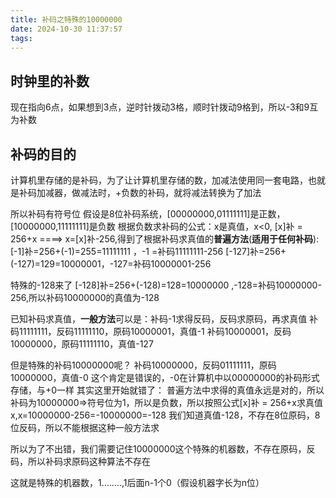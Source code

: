 ```yaml
---
title: 补码之特殊的10000000
date: 2024-10-30 11:37:57
tags:
---
```


## 时钟里的补数
现在指向6点，如果想到3点，逆时针拨动3格，顺时针拨动9格到，所以-3和9互为补数

## 补码的目的
计算机里存储的是补码，为了让计算机里存储的数，加减法使用同一套电路，也就是补码加减器，做减法时，+负数的补码，就将减法转换为了加法

所以补码有符号位
假设是8位补码系统，[00000000,01111111]是正数，[10000000,11111111]是负数
根据负数求补码的公式：x是真值，x<0, [x]补 = 256+x ====> x=[x]补-256,得到了根据补码求真值的**普遍方法**(**适用于任何补码**):
[-1]补=256+(-1)=255=11111111 ，-1 =补码11111111-256
[-127]补=256+(-127)=129=10000001，-127=补码10000001-256

特殊的-128来了
[-128]补=256+(-128)=128=10000000 ,-128=补码10000000-256,所以补码10000000的真值为-128

已知补码求真值，**一般方法**可以是：补码-1求得反码，反码求原码，再求真值
补码11111111，反码11111110，原码10000001，真值-1
补码10000001，反码10000000，原码11111110，真值-127

但是特殊的补码10000000呢？
补码10000000，反码01111111，原码10000000，真值-0 这个肯定是错误的，-0在计算机中以00000000的补码形式存储，与+0一样
其实这里开始就错了：
普遍方法中求得的真值永远是对的，所以补码为10000000=>符号位为1，所以是负数，所以按照公式[x]补 = 256+x求真值x,x=10000000-256=-10000000=-128
我们知道真值-128，不存在8位原码，8位反码，所以不能根据这种一般方法求

所以为了不出错，我们需要记住10000000这个特殊的机器数，不存在原码，反码，所以补码求原码这种算法不存在

这就是特殊的机器数，1……..,1后面n-1个0（假设机器字长为n位）